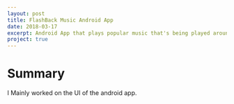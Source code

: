 ```yaml
---
layout: post
title: FlashBack Music Android App
date: 2018-03-17
excerpt: Android App that plays popular music that's being played around your location.
project: true
---
```


# Summary
I Mainly worked on the UI of the android app.